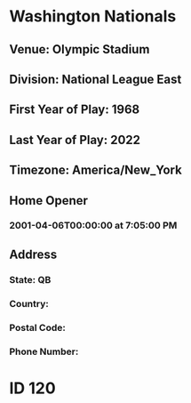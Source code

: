 # Washington Nationals
## Venue: Olympic Stadium
## Division: National League East
## First Year of Play: 1968
## Last Year of Play: 2022
## Timezone: America/New_York
## Home Opener
### 2001-04-06T00:00:00 at 7:05:00 PM
## Address
### 
### State: QB
### Country: 
### Postal Code: 
### Phone Number: 
# ID 120